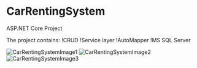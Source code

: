 # CarRentingSystem
ASP.NET Core Project

The project contains:
!CRUD
!Service layer
!AutoMapper
!MS SQL Server

![CarRentingSystemImage1](https://user-images.githubusercontent.com/53313278/172356315-0f7a9d54-9a0a-44c9-ba16-087e2e5410c1.jpeg)
![CarRentingSystemImage2](https://user-images.githubusercontent.com/53313278/172356333-ee06c1a8-9538-406b-8810-851112098a4b.jpeg)
![CarRentingSystemImage3](https://user-images.githubusercontent.com/53313278/172356345-1ad06746-5daf-43ee-a20a-19a8702f261c.jpeg)
